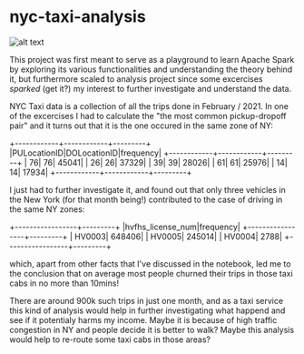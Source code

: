 # nyc-taxi-analysis

![alt text](https://productplacementblog.com/wp-content/uploads/2021/06/Manolo-Blahnik-Store-Paper-Bag-Held-by-Sarah-Jessica-Parker-as-Carrie-Bradshaw-in-Sex-and-the-City-S04E12-1-1536x864.jpg)

This project was first meant to serve as a playground to learn Apache Spark by exploring its various functionalities and understanding the theory behind it, but furthermore scaled to analysis project since some excercises *sparked* (get it?) my interest to further investigate and understand the data. 

NYC Taxi data is a collection of all the trips done in February / 2021. In one of the excercises I had to calculate the "the most common pickup-dropoff pair" and it turns out that it is the one occured in the same zone of NY:

+------------+------------+---------+
|PULocationID|DOLocationID|frequency|
+------------+------------+---------+
|          76|          76|    45041|
|          26|          26|    37329|
|          39|          39|    28026|
|          61|          61|    25976|
|          14|          14|    17934|
+------------+------------+---------+

I just had to further investigate it, and found out that only three vehicles in the New York (for that month being!) contributed to the case of driving in the same NY zones:

+-----------------+---------+
|hvfhs_license_num|frequency|
+-----------------+---------+
|           HV0003|   648406|
|           HV0005|   245014|
|           HV0004|     2788|
+-----------------+---------+

which, apart from other facts that I've discussed in the notebook, led me to the conclusion that on average most people churned their trips in those taxi cabs in no more than 10mins! 

There are around 900k such trips in just one month, and as a taxi service this kind of analysis would help in further investigating what happend and see if it potentialy harms my income. Maybe it is because of high traffic congestion in NY and people decide it is better to walk? Maybe this analysis would help to re-route some taxi cabs in those areas? 
